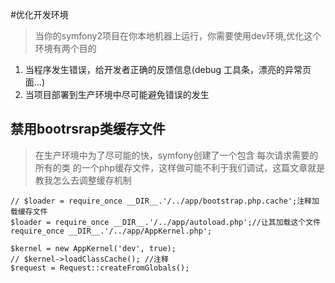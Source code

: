 #优化开发环境
>当你的symfony2项目在你本地机器上运行，你需要使用dev环境,优化这个环境有两个目的

1. 当程序发生错误，给开发者正确的反馈信息(debug 工具条，漂亮的异常页面...)
2. 当项目部署到生产环境中尽可能避免错误的发生

## 禁用bootrsrap类缓存文件
>在生产环境中为了尽可能的快，symfony创建了一个包含 每次请求需要的所有的类 的一个php缓存文件，这样做可能不利于我们调试，这篇文章就是教我怎么去调整缓存机制

	// $loader = require_once __DIR__.'/../app/bootstrap.php.cache';注释加载缓存文件
	$loader = require_once __DIR__.'/../app/autoload.php';//让其加载这个文件
	require_once __DIR__.'/../app/AppKernel.php';
	
	$kernel = new AppKernel('dev', true);
	// $kernel->loadClassCache(); //注释
	$request = Request::createFromGlobals();

